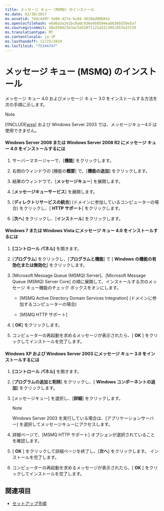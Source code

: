 ```yaml
---
title: メッセージ キュー (MSMQ) のインストール
ms.date: 03/30/2017
ms.assetid: 7ddcd497-3e04-427e-bc04-3610ad98b01e
ms.openlocfilehash: e6d6a3a2e1bc0a0c936e4b8594eab836b559e5a7
ms.sourcegitcommit: 30a558d23e3ac5a52071121a52c305c85fe15726
ms.translationtype: MT
ms.contentlocale: ja-JP
ms.lasthandoff: 12/25/2019
ms.locfileid: "75344747"
---
```

# <a name="installing-message-queuing-msmq"></a>メッセージ キュー (MSMQ) のインストール
メッセージ キュー 4.0 およびメッセージ キュー 3.0 をインストールする方法を次の手順に示します。  
  
> [!NOTE]
> [!INCLUDE[wxp](../../../../includes/wxp-md.md)] および Windows Server 2003 では、メッセージキュー4.0 は使用できません。  
  
#### <a name="to-install-message-queuing-40-on-windows-server-2008-or-windows-server-2008-r2"></a>Windows Server 2008 または Windows Server 2008 R2 にメッセージ キュー 4.0 をインストールするには  
  
1. サーバーマネージャーで、[**機能**] をクリックします。  
  
2. 右側のウィンドウの [機能の**概要**] で、[**機能の追加**] をクリックします。  
  
3. 結果のウィンドウで、[**メッセージキュー**] を展開します。  
  
4. [**メッセージキューサービス**] を展開します。  
  
5. [**ディレクトリサービスの統合**] (ドメインに参加しているコンピューターの場合) をクリックし、[ **HTTP サポート**] をクリックします。  
  
6. [**次へ**] をクリックし、[**インストール**] をクリックします。  
  
#### <a name="to-install-message-queuing-40-on-windows-7-or-windows-vista"></a>Windows 7 または Windows Vista にメッセージ キュー 4.0 をインストールするには  
  
1. **[コントロール パネル]** を開きます。  
  
2. [**プログラム**] をクリックし、[**プログラムと機能**] で [ **Windows の機能の有効化または無効化**] をクリックします。  
  
3. [Microsoft Message Queue (MSMQ) Server]、[Microsoft Message Queue (MSMQ) Server Core] の順に展開して、インストールする次のメッセージ キュー機能のチェック ボックスをオンにします。  
  
    - [MSMQ Active Directory Domain Services Integration] (ドメインに参加するコンピューターの場合)  
  
    - [MSMQ HTTP サポート]  
  
4. [ **OK**] をクリックします。  
  
5. コンピューターの再起動を求めるメッセージが表示されたら、[ **OK** ] をクリックしてインストールを完了します。  
  
#### <a name="to-install-message-queuing-30-on-windows-xp-and-windows-server-2003"></a>Windows XP および Windows Server 2003 にメッセージ キュー 3.0 をインストールするには  
  
1. **[コントロール パネル]** を開きます。  
  
2. [**プログラムの追加と削除**] をクリックし、[ **Windows コンポーネントの追加**] をクリックします。  
  
3. [メッセージキュー] を選択し、[**詳細**] をクリックします。  
  
    > [!NOTE]
    > Windows Server 2003 を実行している場合は、[アプリケーションサーバー] を選択してメッセージキューにアクセスします。  
  
4. 詳細ページで、[MSMQ HTTP サポート] オプションが選択されていることを確認します。  
  
5. [ **OK** ] をクリックして詳細ページを終了し、[**次へ**] をクリックします。 インストールを完了します。  
  
6. コンピューターの再起動を求めるメッセージが表示されたら、[ **OK** ] をクリックしてインストールを完了します。  
  
## <a name="see-also"></a>関連項目

- [セットアップ手順](../../../../docs/framework/wcf/samples/set-up-instructions.md)
